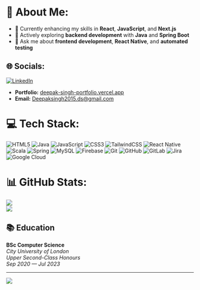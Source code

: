# 💫 About Me:
- 🔭 Currently enhancing my skills in **React**, **JavaScript**, and **Next.js**<br>
- 🌱  Actively exploring **backend development** with **Java** and **Spring Boot**<br>
- 💬 Ask me about **frontend development**, **React Native**, and **automated testing**


## 🌐 Socials:
[![LinkedIn](https://img.shields.io/badge/LinkedIn-%230077B5.svg?logo=linkedin&logoColor=white)](https://linkedin.com/in/https://www.linkedin.com/in/deepak-singh-06222b214/) 
- **Portfolio:** [deepak-singh-portfolio.vercel.app](https://deepak-singh-portfolio.vercel.app/)
- **Email:** [Deepaksingh2015.ds@gmail.com](mailto:Deepaksingh2015.ds@gmail.com)

# 💻 Tech Stack:
![HTML5](https://img.shields.io/badge/html5-%23E34F26.svg?style=for-the-badge&logo=html5&logoColor=white) ![Java](https://img.shields.io/badge/java-%23ED8B00.svg?style=for-the-badge&logo=openjdk&logoColor=white) ![JavaScript](https://img.shields.io/badge/javascript-%23323330.svg?style=for-the-badge&logo=javascript&logoColor=%23F7DF1E) ![CSS3](https://img.shields.io/badge/css3-%231572B6.svg?style=for-the-badge&logo=css3&logoColor=white) ![TailwindCSS](https://img.shields.io/badge/tailwindcss-%2338B2AC.svg?style=for-the-badge&logo=tailwind-css&logoColor=white) ![React Native](https://img.shields.io/badge/react_native-%2320232a.svg?style=for-the-badge&logo=react&logoColor=%2361DAFB) ![Scala](https://img.shields.io/badge/scala-%23DC322F.svg?style=for-the-badge&logo=scala&logoColor=white) ![Spring](https://img.shields.io/badge/spring-%236DB33F.svg?style=for-the-badge&logo=spring&logoColor=white) ![MySQL](https://img.shields.io/badge/mysql-4479A1.svg?style=for-the-badge&logo=mysql&logoColor=white) ![Firebase](https://img.shields.io/badge/firebase-%23039BE5.svg?style=for-the-badge&logo=firebase) ![Git](https://img.shields.io/badge/git-%23F05033.svg?style=for-the-badge&logo=git&logoColor=white) ![GitHub](https://img.shields.io/badge/github-%23121011.svg?style=for-the-badge&logo=github&logoColor=white) ![GitLab](https://img.shields.io/badge/gitlab-%23181717.svg?style=for-the-badge&logo=gitlab&logoColor=white) ![Jira](https://img.shields.io/badge/jira-%230A0FFF.svg?style=for-the-badge&logo=jira&logoColor=white) ![Google Cloud](https://img.shields.io/badge/GoogleCloud-%234285F4.svg?style=for-the-badge&logo=google-cloud&logoColor=white)
# 📊 GitHub Stats:
![](https://github-readme-streak-stats.herokuapp.com/?user=Deepaksingh1510&theme=dark&hide_border=false)<br/>
![](https://github-readme-stats.vercel.app/api/top-langs/?username=Deepaksingh1510&theme=dark&hide_border=false&include_all_commits=true&count_private=true&layout=compact)

## 📚 Education
**BSc Computer Science**  
*City University of London*  
*Upper Second-Class Honours*  
*Sep 2020 — Jul 2023*

---
[![](https://visitcount.itsvg.in/api?id=Deepaksingh1510&icon=0&color=0)](https://visitcount.itsvg.in)
